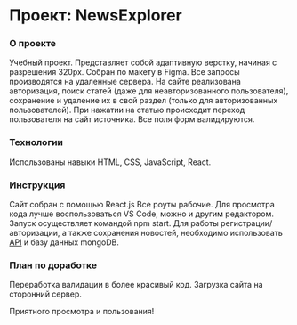 # Проект: NewsExplorer

### О проекте

   Учебный проект. Представляет собой адаптивную верстку, начиная с разрешения 320px.
   Собран по макету в Figma.
   Все запросы производятся на удаленные сервера.
   На сайте реализована авторизация, поиск статей (даже для неавторизованного пользователя), сохранение и удаление их в свой раздел (только для авторизованных пользователей). При нажатии на статью происходит переход пользователя на сайт источника. Все поля форм   валидируются.

### Технологии

   Использованы навыки HTML, CSS, JavaScript, React.

### Инструкция

   Сайт собран с помощью React.js
   Все роуты рабочие.
   Для просмотра кода лучше воспользоваться VS Code, можно и другим редактором. Запуск осуществляет командой npm start.
   Для работы регистрации/авторизации, а также сохранения новостей, необходимо использовать [API](https://github.com/scanlin-prog/news-explorer-api) и базу данных mongoDB.

### План по доработке

   Переработка валидации в более красивый код. Загрузка сайта на сторонний сервер.

   Приятного просмотра и пользования!